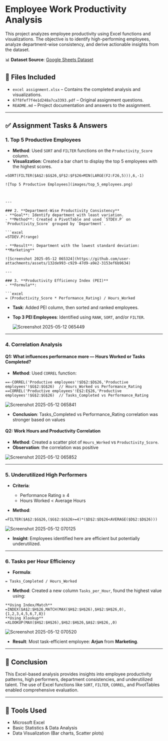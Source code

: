 # Employee Work Productivity Analysis

This project analyzes employee productivity using Excel functions and visualizations. The objective is to identify high-performing employees, analyze department-wise consistency, and derive actionable insights from the dataset.

📊 **Dataset Source**: [Google Sheets Dataset](https://docs.google.com/spreadsheets/d/1BIBEB_GRlxxK8t0klT3kQPUWqZRsOsuY_SIbRSRavc8/edit?usp=sharing)

## 📁 Files Included
- `excel assignment.xlsx` – Contains the completed analysis and visualizations.
- `67f8fef7f4e1d248a7ca3393.pdf` – Original assignment questions.
- `README.md` – Project documentation and answers to the assignment.

---

## ✅ Assignment Tasks & Answers

### 1. **Top 5 Productive Employees**
- **Method**: Used `SORT` and `FILTER` functions on the `Productivity_Score` column.
- **Visualization**: Created a bar chart to display the top 5 employees with the highest scores.

```excel
=SORT(FILTER($A$2:$G$26,$F$2:$F$26>MIN(LARGE(F2:F26,5))),6,-1)

![Top 5 Productive Employees](images/top_5_employees.png)



---

### 2. **Department-Wise Productivity Consistency**
- **Goal**: Identify department with least variation.
- **Method**: Created a PivotTable and used `STDEV.P` on `Productivity_Score` grouped by `Department`.

```excel
=STDEV.P(range)

- **Result**: Department with the lowest standard deviation: **Marketing**

![Screenshot 2025-05-12 065324](https://github.com/user-attachments/assets/132de993-c929-47d9-a9e2-3153ef6b9634)

---

### 3. **Productivity Efficiency Index (PEI)**
- **Formula**:

```excel
= (Productivity_Score * Performance_Rating) / Hours_Worked
```

- **Task**: Added PEI column, then sorted and ranked employees.
- **Top 3 PEI Employees**: Identified using `RANK`, `SORT`, and/or `FILTER`.

  ![Screenshot 2025-05-12 065449](https://github.com/user-attachments/assets/d52e31cb-1333-4b9f-966f-907db9d33d76)


---

### 4. **Correlation Analysis**

#### Q1: What influences performance more — Hours Worked or Tasks Completed?
- **Method**: Used `CORREL` function:
```excel
==-CORREL('Productive employees'!$D$2:$D$26,'Productive employees'!$G$2:$G$26)  // Hours_Worked vs Performance_Rating
==CORREL('Productive employees'!E$2:E$26,'Productive employees'!$G$2:$G$26)  // Tasks_Completed vs Performance_Rating
```
![Screenshot 2025-05-12 065841](https://github.com/user-attachments/assets/5039b5a6-a43a-471f-a3a2-8ef6e4dd128b)

- **Conclusion**: Tasks_Completed vs Performance_Rating correlation was stronger based on values

#### Q2: Work Hours and Productivity Correlation
- **Method**: Created a scatter plot of `Hours_Worked` vs `Productivity_Score`.
- **Observation**: the correlation was positive

![Screenshot 2025-05-12 065852](https://github.com/user-attachments/assets/772fd6ac-7c8f-41a3-ab46-9a4c71ddf381)

---

### 5. **Underutilized High Performers**
- **Criteria**:
  - Performance Rating ≥ 4
  - Hours Worked < Average Hours

- **Method**:

```excel
=FILTER($A$2:$G$26,($G$2:$G$26>=4)*($D$2:$D$26<AVERAGE($D$2:$D$26)))
```
![Screenshot 2025-05-12 070125](https://github.com/user-attachments/assets/55840b88-e8ca-4f96-824a-ceb142739dc2)

- **Insight**: Employees identified here are efficient but potentially underutilized.

---

### 6. **Tasks per Hour Efficiency**
- **Formula**:

```excel
= Tasks_Completed / Hours_Worked
```

- **Method**: Created a new column `Tasks_per_Hour`, found the highest value using:

```excel
**Using Index/Match**  =INDEX($A$2:$H$26,MATCH(MAX($H$2:$H$26),$H$2:$H$26,0),{1,2,3,4,5,6,7,8})
**Using Xlookup**      =XLOOKUP(MAX($H$2:$H$26),$H$2:$H$26,$A$2:$H$26,,0)
```
![Screenshot 2025-05-12 070520](https://github.com/user-attachments/assets/94d55fec-5d65-4d07-ac30-1942b5020621)

- **Result**: Most task-efficient employee: **Arjun** from **Marketing**.

---

## 📌 Conclusion

This Excel-based analysis provides insights into employee productivity patterns, high performers, department consistencies, and underutilized talent. The use of Excel functions like `SORT`, `FILTER`, `CORREL`, and PivotTables enabled comprehensive evaluation.

---

## 📎 Tools Used
- Microsoft Excel
- Basic Statistics & Data Analysis
- Data Visualization (Bar charts, Scatter plots)
